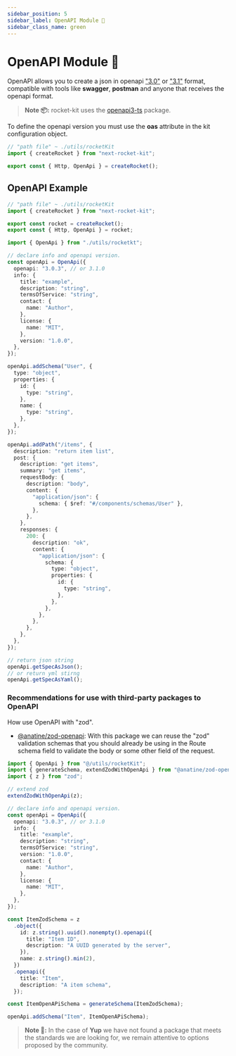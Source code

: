 ```yaml
---
sidebar_position: 5
sidebar_label: OpenAPI Module 📝
sidebar_class_name: green
---
```


# OpenAPI Module 📝

OpenAPI allows you to create a json in openapi ["3.0"](https://github.com/OAI/OpenAPI-Specification/blob/main/versions/3.0.3.md) or ["3.1"](https://github.com/OAI/OpenAPI-Specification/blob/main/versions/3.1.0.md) format, compatible with tools like **swagger**, **postman** and anyone that receives the openapi format.

> **Note 📦:** rocket-kit uses the [openapi3-ts](https://www.npmjs.com/package/openapi3-ts) package.

To define the openapi version you must use the **oas** attribute in the kit configuration object.

```typescript
// "path file" ~ ./utils/rocketKit
import { createRocket } from "next-rocket-kit";

export const { Http, OpenApi } = createRocket();
```

## OpenAPI Example

```typescript
// "path file" ~ ./utils/rocketKit
import { createRocket } from "next-rocket-kit";

export const rocket = createRocket();
export const { Http, OpenApi } = rocket;
```

```typescript
import { OpenApi } from "./utils/rocketkt";

// declare info and openapi version.
const openApi = OpenApi({
  openapi: "3.0.3", // or 3.1.0
  info: {
    title: "example",
    description: "string",
    termsOfService: "string",
    contact: {
      name: "Author",
    },
    license: {
      name: "MIT",
    },
    version: "1.0.0",
  },
});

openApi.addSchema("User", {
  type: "object",
  properties: {
    id: {
      type: "string",
    },
    name: {
      type: "string",
    },
  },
});

openApi.addPath("/items", {
  description: "return item list",
  post: {
    description: "get items",
    summary: "get items",
    requestBody: {
      description: "body",
      content: {
        "application/json": {
          schema: { $ref: "#/components/schemas/User" },
        },
      },
    },
    responses: {
      200: {
        description: "ok",
        content: {
          "application/json": {
            schema: {
              type: "object",
              properties: {
                id: {
                  type: "string",
                },
              },
            },
          },
        },
      },
    },
  },
});

// return json string
openApi.getSpecAsJson();
// or return yml stirng
openApi.getSpecAsYaml();
```

### Recommendations for use with third-party packages to OpenAPI

How use OpenAPI with "zod".

- [@anatine/zod-openapi](https://www.npmjs.com/package/@anatine/zod-openapi): With this package we can reuse the "zod" validation schemas that you should already be using in the Route schema field to validate the body or some other field of the request.

```typescript
import { OpenApi } from "@/utils/rocketKit";
import { generateSchema, extendZodWithOpenApi } from "@anatine/zod-openapi";
import { z } from "zod";

// extend zod
extendZodWithOpenApi(z);

// declare info and openapi version.
const openApi = OpenApi({
  openapi: "3.0.3", // or 3.1.0
  info: {
    title: "example",
    description: "string",
    termsOfService: "string",
    version: "1.0.0",
    contact: {
      name: "Author",
    },
    license: {
      name: "MIT",
    },
  },
});

const ItemZodSchema = z
  .object({
    id: z.string().uuid().nonempty().openapi({
      title: "Item ID",
      description: "A UUID generated by the server",
    }),
    name: z.string().min(2),
  })
  .openapi({
    title: "Item",
    description: "A item schema",
  });

const ItemOpenAPiSchema = generateSchema(ItemZodSchema);

openApi.addSchema("Item", ItemOpenAPiSchema);
```

> **Note 🧪:** In the case of **Yup** we have not found a package that meets the standards we are looking for, we remain attentive to options proposed by the community.
